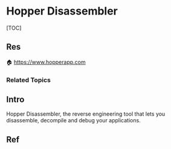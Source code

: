 # Hopper Disassembler

[TOC]



## Res
🏠 https://www.hopperapp.com


### Related Topics



## Intro
Hopper Disassembler, the reverse engineering tool that lets you disassemble, decompile and debug your applications.



## Ref

